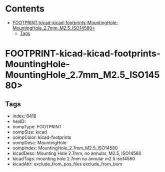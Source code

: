 



Contents
========

* [FOOTPRINT-kicad-kicad-footprints-MountingHole-MountingHole_2.7mm_M2.5_ISO14580>](#footprint-kicad-kicad-footprints-mountinghole-mountinghole_27mm_m25_iso14580)
	* [Tags](#tags)

# FOOTPRINT-kicad-kicad-footprints-MountingHole-MountingHole_2.7mm_M2.5_ISO14580>

## Tags

- index: 8418
- hexID: 
- oompType: FOOTPRINT
- oompSize: kicad
- oompColor: kicad-footprints
- oompDesc: MountingHole
- oompIndex: MountingHole_2.7mm_M2.5_ISO14580
- kicadDesc: Mounting Hole 2.7mm, no annular, M2.5, ISO14580
- kicadTags: mounting hole 2.7mm no annular m2.5 iso14580
- kicadAttr: exclude_from_pos_files exclude_from_bom
